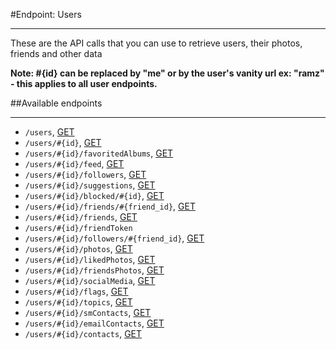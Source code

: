 #Endpoint: Users
***

These are the API calls that you can use to retrieve users, their photos, friends and other data

**Note: #{id} can be replaced by "me" or by the user's vanity url ex: "ramz" - this applies to all user endpoints.**

##Available endpoints
***

* `/users`, [GET](users/GET_users.md#files)
* `/users/#{id}`, [GET](users/GET_users_id.md#files)
* `/users/#{id}/favoritedAlbums`, [GET](users/GET_users_id_favorited_albums.md#files)
* `/users/#{id}/feed`, [GET](users/GET_users_id_feed.md#files)
* `/users/#{id}/followers`, [GET](users/GET_users_id_followers.md#files)
* `/users/#{id}/suggestions`, [GET](users/GET_users_id_suggestions.md#files)
* `/users/#{id}/blocked/#{id}`, [GET](users/GET_users_id_blocked_id.md#files)
* `/users/#{id}/friends/#{friend_id}`, [GET](users/GET_users_id_friends_id.md#files)
* `/users/#{id}/friends`, [GET](users/GET_users_id_friends.md#files)
* `/users/#{id}/friendToken`
* `/users/#{id}/followers/#{friend_id}`, [GET](users/GET_users_id_followers_id.md#files)
* `/users/#{id}/photos`, [GET](users/GET_users_id_photos.md#files)
* `/users/#{id}/likedPhotos`, [GET](users/GET_users_id_likedPhotos.md#files)
* `/users/#{id}/friendsPhotos`, [GET](users/GET_users_id_friendsPhotos.md#files)
* `/users/#{id}/socialMedia`, [GET](users/GET_users_id_socialMedia.md#files)
* `/users/#{id}/flags`, [GET](users/GET_users_id_flags.md#files)
* `/users/#{id}/topics`, [GET](users/GET_users_id_topics.md#files)
* `/users/#{id}/smContacts`, [GET](users/GET_users_id_sm_contacts.md#files)
* `/users/#{id}/emailContacts`, [GET](users/GET_users_id_email_contacts.md#files)
* `/users/#{id}/contacts`, [GET](users/GET_users_id_contacts.md#files)
